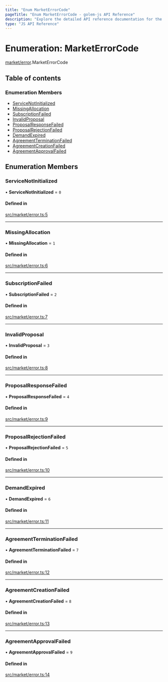 ```yaml
---
title: "Enum MarketErrorCode"
pageTitle: "Enum MarketErrorCode - golem-js API Reference"
description: "Explore the detailed API reference documentation for the Enum MarketErrorCode within the golem-js SDK for the Golem Network."
type: "JS API Reference"
---
```

# Enumeration: MarketErrorCode

[market/error](../modules/market_error).MarketErrorCode

## Table of contents

### Enumeration Members

- [ServiceNotInitialized](market_error.MarketErrorCode#servicenotinitialized)
- [MissingAllocation](market_error.MarketErrorCode#missingallocation)
- [SubscriptionFailed](market_error.MarketErrorCode#subscriptionfailed)
- [InvalidProposal](market_error.MarketErrorCode#invalidproposal)
- [ProposalResponseFailed](market_error.MarketErrorCode#proposalresponsefailed)
- [ProposalRejectionFailed](market_error.MarketErrorCode#proposalrejectionfailed)
- [DemandExpired](market_error.MarketErrorCode#demandexpired)
- [AgreementTerminationFailed](market_error.MarketErrorCode#agreementterminationfailed)
- [AgreementCreationFailed](market_error.MarketErrorCode#agreementcreationfailed)
- [AgreementApprovalFailed](market_error.MarketErrorCode#agreementapprovalfailed)

## Enumeration Members

### ServiceNotInitialized

• **ServiceNotInitialized** = ``0``

#### Defined in

[src/market/error.ts:5](https://github.com/golemfactory/golem-js/blob/22da85c/src/market/error.ts#L5)

___

### MissingAllocation

• **MissingAllocation** = ``1``

#### Defined in

[src/market/error.ts:6](https://github.com/golemfactory/golem-js/blob/22da85c/src/market/error.ts#L6)

___

### SubscriptionFailed

• **SubscriptionFailed** = ``2``

#### Defined in

[src/market/error.ts:7](https://github.com/golemfactory/golem-js/blob/22da85c/src/market/error.ts#L7)

___

### InvalidProposal

• **InvalidProposal** = ``3``

#### Defined in

[src/market/error.ts:8](https://github.com/golemfactory/golem-js/blob/22da85c/src/market/error.ts#L8)

___

### ProposalResponseFailed

• **ProposalResponseFailed** = ``4``

#### Defined in

[src/market/error.ts:9](https://github.com/golemfactory/golem-js/blob/22da85c/src/market/error.ts#L9)

___

### ProposalRejectionFailed

• **ProposalRejectionFailed** = ``5``

#### Defined in

[src/market/error.ts:10](https://github.com/golemfactory/golem-js/blob/22da85c/src/market/error.ts#L10)

___

### DemandExpired

• **DemandExpired** = ``6``

#### Defined in

[src/market/error.ts:11](https://github.com/golemfactory/golem-js/blob/22da85c/src/market/error.ts#L11)

___

### AgreementTerminationFailed

• **AgreementTerminationFailed** = ``7``

#### Defined in

[src/market/error.ts:12](https://github.com/golemfactory/golem-js/blob/22da85c/src/market/error.ts#L12)

___

### AgreementCreationFailed

• **AgreementCreationFailed** = ``8``

#### Defined in

[src/market/error.ts:13](https://github.com/golemfactory/golem-js/blob/22da85c/src/market/error.ts#L13)

___

### AgreementApprovalFailed

• **AgreementApprovalFailed** = ``9``

#### Defined in

[src/market/error.ts:14](https://github.com/golemfactory/golem-js/blob/22da85c/src/market/error.ts#L14)
